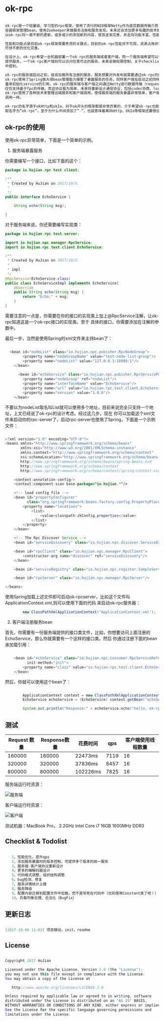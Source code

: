 # ok-rpc

```java

ok-rpc是一个轻量级、学习型的rpc框架，使用了流行的NIO框架Netty作为底层数据传输介质，使用Spring
容器框架管理bean，使用Zookeeper来做服务注册和服务发现。未来还会添加更多有趣的技术到这里面来，所
以ok-rpc将一直不断的更新，或多或少的添加新的内容，使其逐渐完善，并走向功能丰富、性能卓越的方向。

性能和功能点是目前ok-rpc框架首要考虑的关键点，目前的ok-rpc性能并不可观，资源占用非常大，日后需要
尽快不断的优化完善。

在设计上，ok-rpc希望一台机器部署一个ok-rpc的服务端或者客户端，而一个服务端希望可以使用一个[ip:pot]对外
提供服务，一个ok-rpc客户端则可以访问任意可达的服务，未来会做权限控制，关于checklist和todolist将在下文
中提到。

ok-rpc的服务端启动之初，就会加载所有注册的服务，服务想要对外发布就需要通过ok-rpc的服务端进行对外暴露，而
ok-rpc使用了Spring强大得bean管理能力接管了暴露服务的任务，同样客户端在启动之初同样会使用Spring的强大力
量来初始化service的引用，ok-rpc的服务端与客户端之间通过Netty进行数据传输（request和response），目前
仅仅支持基于Tpc的传输，而且协议极为简单，未来将重新设计通信协议，包括codec协商、loadBalance等等内容。
ok-rpc使用了各种技术来管理远端服务和客户端调用，使得服务端的服务暴露异常简单，客户端的调用就好像是在本地
调用一样。

ok-rpc的名字源于okHttp和okIo，对于ok开头的框架都是非常厉害的，介于希望ok-rpc也能逐渐走向牛逼之路，所以
取名字为“ok-rpc”，至于为什么中间添加了“-”，也就意味着离OkHttp、OkIo等框架还要很远的路要走。

```



## ok-rpc的使用


使用ok-rpc异常简单，下面是一个简单的示例。

1. 服务端暴露服务

你需要编写一个接口，比如下面的这个：

```java
package io.hujian.rpc.test.client;

/**
 * Created by HuJian on 2017/10/5.
 *
 */
public interface EchoService {

    String echo(String msg);

}

```

对于服务端来说，你还需要编写实现类：

```java
package io.hujian.rpc.test.server;

import io.hujian.npc.manager.RpcService;
import io.hujian.rpc.test.client.EchoService;

/**
 * Created by HuJian on 2017/10/5.
 *
 * impl
 */
@RpcService(EchoService.class)
public class EchoServiceImpl implements EchoService{
    @Override
    public String echo(String msg) {
        return "Echo:" + msg;
    }
}

```

需要注意的一点是，你需要在你的接口的实现类上加上@RpcService注解，让ok-rpc知道这是一个ok-rpc接口的实现类。至于
具体的接口，你需要添加在注解的参数中。

最后一步，当然是使用Spring的xml文件来主持bean了：

```java

  <bean id="nodeList" class="io.hujian.npc.pubisher.RpcNodeGroup">
        <property name="nodeGroupName" value="test-node-list-group"/>
        <property name="nodeList" value="127.0.0.1:18999:1"/>
    </bean>
    
      <bean id="echoService" class="io.hujian.npc.pubisher.RpcServicePublishBean">
        <property name="nodeGroup" ref="nodeList"/>
        <property name="interfaceName" value="EchoService"/>
        <property name="url" value="io.hujian.rpc.test.client.EchoService"/>
        <property name="version" value="1.0.0"/>
    </bean>  
```

不要以为nodeList取名叫List就可以使用多个地址，目前来说完全只支持一个地址，上文已经说了ok-rpc的设计考虑。经过这几步，现在
你可以加载这个xml文件来启动你的rpc-server了，启动rpc-server也使用了Spring，下面是一个示例文件：

```java

<?xml version="1.0" encoding="UTF-8"?>
<beans xmlns="http://www.springframework.org/schema/beans"
       xmlns:xsi="http://www.w3.org/2001/XMLSchema-instance"
       xmlns:context="http://www.springframework.org/schema/context"
       xsi:schemaLocation="http://www.springframework.org/schema/beans
       http://www.springframework.org/schema/beans/spring-beans.xsd
       http://www.springframework.org/schema/context
       http://www.springframework.org/schema/context/spring-context.xsd">

    <context:annotation-config/>
    <context:component-scan base-package="io.hujian.*"/>

    <!-- load config file -->
    <bean id="propertyConfigurer"
          class="org.springframework.beans.factory.config.PropertyPlaceholderConfigurer">
        <property name="locations">
            <list>
                <value>classpath:zkConfig.properties</value>
            </list>
        </property>
    </bean>

    <!-- The Rpc Discover Service -->
    <bean id="serviceDiscovery" class="io.hujian.npc.discover.ServiceDiscover"/>

    <bean id="rpcClient" class="io.hujian.npc.manager.RpcClient">
        <constructor-arg name="discover" ref="serviceDiscovery"/>
    </bean>

    <bean id="serviceRegistry" class="io.hujian.npc.register.SampleServiceRegister"/>

    <bean id="rpcServer" class="io.hujian.npc.manager.RpcServer"/>

</beans>

```

使用Spring加载上述文件即可启动ok-rpcserver，比如这个文件叫ApplicationContext.xml,则可以使用下面的代码
来启动ok-rpc服务器：

```java
        new ClassPathXmlApplicationContext("ApplicationContext.xml");

```

2. 客户端注册服务bean

首先，你需要有一份服务端提供的接口类文件，比如，你想要访问上面注册的EchoService，那么你就需要有一个这样的接口类。然后
你通过注册下面的bean来加载引用：

```java

    <bean id="echoService" class="io.hujian.npc.consumer.RpcServiceReferenceBean"
          init-method="init">
        <property name="clazz" value="io.hujian.rpc.test.client.EchoService"/>
    </bean>

```

然后，你就可以使用这个bean了：

```java

        ApplicationContext context = new ClassPathXmlApplicationContext("client-services.xml");
        EchoService echoService = (EchoService) context.getBean("echoService");

        System.out.println("Response:" + echoService.echo("hello, ok-rpc!"));

```


## 测试

|   Request 数量 | Response数量 | 花费时间 | qps | 客户端使用线程数量 |
|---------------|--------------|-----------|----|--------|
|160000| 160000| 22473ms|7119|16|
|320000|320000|37836ms|8457|16|
|800000|800000|102226ms|7825|16|

服务端运行时资源：

![服务端](https://github.com/pandening/Nsrpc/blob/master/imgs/client-load.png)

客户端运行时资源：

![客户端](https://github.com/pandening/Nsrpc/blob/master/imgs/client-load.png)


测试机器：MacBook Pro， 2.2GHz Intel Core i7 16GB 1600MHz DDR3


## Checklist & Todolist

```java

   1、性能优化，提升qps
   2、添加服务暴露时的版本控制，可提供多个版本的统一服务
   3、服务端-客户端协议重新设计
   4、更多的编解码器设计
   5、代码格式调整、组织结构调整
   6、bug检测、修复
   7、服务详情统计上报
   8、服务降级
   9、配置内容迁移到配置文件中加载，而不是写死在代码中（也别使用Constant类了吧！）
   10、负载均衡合理、合法化（BugFix）


```


## 更新日志


```java

[2017-10-06 11:03] 项目移动，init，readme 


```

## License

```java

Copyright 2017 HuJian

Licensed under the Apache License, Version 2.0 (the "License");
you may not use this file except in compliance with the License.
You may obtain a copy of the License at

   http://www.apache.org/licenses/LICENSE-2.0

Unless required by applicable law or agreed to in writing, software
distributed under the License is distributed on an "AS IS" BASIS,
WITHOUT WARRANTIES OR CONDITIONS OF ANY KIND, either express or implied.
See the License for the specific language governing permissions and
limitations under the License.

```

